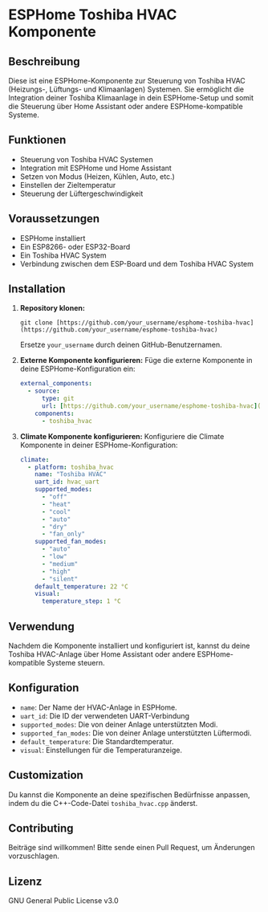 # ESPHome Toshiba HVAC Komponente

## Beschreibung

Diese ist eine ESPHome-Komponente zur Steuerung von Toshiba HVAC (Heizungs-, Lüftungs- und Klimaanlagen) Systemen. Sie ermöglicht die Integration deiner Toshiba Klimaanlage in dein ESPHome-Setup und somit die Steuerung über Home Assistant oder andere ESPHome-kompatible Systeme.

## Funktionen

* Steuerung von Toshiba HVAC Systemen
* Integration mit ESPHome und Home Assistant
* Setzen von Modus (Heizen, Kühlen, Auto, etc.)
* Einstellen der Zieltemperatur
* Steuerung der Lüftergeschwindigkeit

## Voraussetzungen

* ESPHome installiert
* Ein ESP8266- oder ESP32-Board
* Ein Toshiba HVAC System
* Verbindung zwischen dem ESP-Board und dem Toshiba HVAC System

## Installation

1.  **Repository klonen:**
    ```
    git clone [https://github.com/your_username/esphome-toshiba-hvac](https://github.com/your_username/esphome-toshiba-hvac)
    ```
    Ersetze `your_username` durch deinen GitHub-Benutzernamen.

2.  **Externe Komponente konfigurieren:**
    Füge die externe Komponente in deine ESPHome-Konfiguration ein:
    ```yaml
    external_components:
      - source:
          type: git
          url: [https://github.com/your_username/esphome-toshiba-hvac](https://github.com/your_username/esphome-toshiba-hvac)
        components:
          - toshiba_hvac
    ```

3.  **Climate Komponente konfigurieren:**
    Konfiguriere die Climate Komponente in deiner ESPHome-Konfiguration:
    ```yaml
    climate:
      - platform: toshiba_hvac
        name: "Toshiba HVAC"
        uart_id: hvac_uart
        supported_modes:
          - "off"
          - "heat"
          - "cool"
          - "auto"
          - "dry"
          - "fan_only"
        supported_fan_modes:
          - "auto"
          - "low"
          - "medium"
          - "high"
          - "silent"
        default_temperature: 22 °C
        visual:
          temperature_step: 1 °C
    ```

## Verwendung

Nachdem die Komponente installiert und konfiguriert ist, kannst du deine Toshiba HVAC-Anlage über Home Assistant oder andere ESPHome-kompatible Systeme steuern.

## Konfiguration

* `name`: Der Name der HVAC-Anlage in ESPHome.
* `uart_id`: Die ID der verwendeten UART-Verbindung
* `supported_modes`: Die von deiner Anlage unterstützten Modi.
* `supported_fan_modes`: Die von deiner Anlage unterstützten Lüftermodi.
* `default_temperature`: Die Standardtemperatur.
* `visual`: Einstellungen für die Temperaturanzeige.

## Customization

Du kannst die Komponente an deine spezifischen Bedürfnisse anpassen, indem du die C++-Code-Datei `toshiba_hvac.cpp` änderst.

## Contributing

Beiträge sind willkommen! Bitte sende einen Pull Request, um Änderungen vorzuschlagen.

## Lizenz

GNU General Public License v3.0
